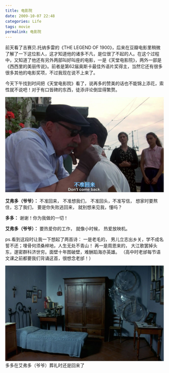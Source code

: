 ```yaml
---
title: 电影院 
date: 2009-10-07 22:48
categories: Life
tags: movie
permalink: 电影院
---
```


前天看了吉赛贝.托纳多雷的《THE LEGEND OF 1900》，后来在豆瓣电影里稍微了解了一下这位影人，这才知道他的诸多不凡，是位很了不起的人。在这个过程中，又知道了他还有另外两部叫好叫座的电影，一是《天堂电影院》，两外一部是《西西里的美丽传说》。前者是第62届奥斯卡最佳外语片奖得主，当然它还有很多很多其他的电影奖项，不过我现在说不上来了。

今天下午找到时间把《天堂电影院》看了，说再多的赞美的话也不能锦上添花，索性就不说吧！对于有口皆碑的东西，徒添评论倒显得繁赘。

![](/image/图/天堂电影院01.jpg)

**艾弗多（爷爷）：**
不准回来，
不准想我们，
不准回头，不准写信，
想家时要熬住，忘了我们，
要是你失败逃回来，
就别想来见我，懂吗？

**多多：**
谢谢！你为我做的一切！

**艾弗多（爷爷）：**
要热爱你的工作，
就像小时候，
热爱放映机。

ps.看到这段时让我一下想起了两首诗：
一是老毛的，
男儿立志出乡关，学不成名誓不还；埋骨何须桑梓地，人生无处不青山！
再一是周恩来的，
大江歌罢掉头东，邃密群科济世穷。面壁十年图破壁，难酬蹈海亦英雄。
（高中时老邰每节语文课之前都要我们背诵这首，很想念老邰！）

![](/image/图/天堂电影院02.jpg)
多多在艾弗多（爷爷）葬礼时还是回来了
